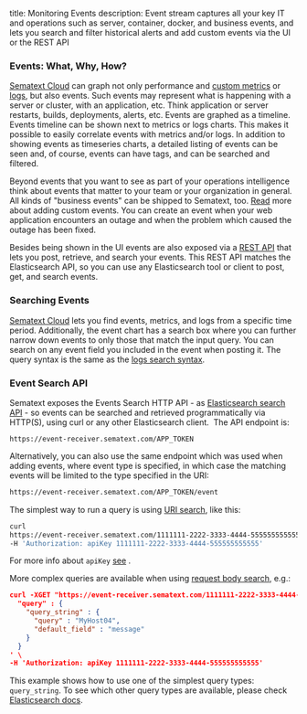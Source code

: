 title: Monitoring Events 
description: Event stream captures all your key IT and operations such as server, container, docker, and business events, and lets you search and filter historical alerts and add custom events via the UI or the REST API

### Events: What, Why, How?

[Sematext Cloud](http://sematext.com/cloud/) can graph not only
performance and [custom metrics](/monitoring/custom-metrics) or
[logs](/logs), but also events. Such events may represent what is
happening with a server or cluster, with an application, etc.  Think
application or server restarts, builds, deployments, alerts, etc.
Events are graphed as a timeline. Events timeline can be shown
next to metrics or logs charts. This makes it possible to easily
correlate events with metrics and/or logs. In addition to showing
events as timeseries charts, a detailed listing of events can be seen
and, of course, events can have tags, and can be searched and
filtered.

Beyond events that you want to see as part of your operations
intelligence think about events that matter to your team or your
organization in general.  All kinds of "business events" can be shipped
to Sematext, too. [Read](/events/adding#adding-events-through-ui) more about
adding custom events. You can create an event when your web application encounters
an outage and when the problem which caused the outage has been fixed.

Besides being shown in the UI events are also exposed via a [REST API](../api)
that lets you post, retrieve, and search your events. This REST API
matches the Elasticsearch API, so you can use any Elasticsearch tool
or client to post, get, and search events.


### Searching Events

[Sematext Cloud](http://sematext.com/cloud/) lets you find events, metrics,
and logs from a specific time period. Additionally, the event chart has
a search box where you can further narrow down events to only those that match
the input query. You can search on any event field you included in the event when posting
it.  The query syntax is the same as the [logs search syntax](/logs/search-syntax/).

### Event Search API

Sematext exposes the Events Search HTTP API - as [Elasticsearch search API](http://www.elasticsearch.org/guide/en/elasticsearch/reference/current/query-dsl.html) - so
events can be searched and retrieved programmatically via
HTTP(S), using curl or any other Elasticsearch client.  The API endpoint
is:

```
https://event-receiver.sematext.com/APP_TOKEN
```

Alternatively, you can also use the same endpoint which was used when
adding events, where event type is specified, in which case the matching
events will be limited to the type specified in the URI:

```bash
https://event-receiver.sematext.com/APP_TOKEN/event
```

The simplest way to run a query is using [URI search](http://www.elasticsearch.org/guide/en/elasticsearch/reference/current/search-uri-request.html),
like this:

```bash
curl
https://event-receiver.sematext.com/1111111-2222-3333-4444-555555555555/_search?q=creator:john \
-H 'Authorization: apiKey 1111111-2222-3333-4444-555555555555'
```

For more info about ```apiKey``` [see](../logs/search-through-the-elasticsearch-api) .

More complex queries are available when using [request body search](http://www.elasticsearch.org/guide/en/elasticsearch/reference/current/search-request-body.html),
e.g.:

```json
curl -XGET "https://event-receiver.sematext.com/1111111-2222-3333-4444-555555555555/_search" -d '
  "query" : {
    "query_string" : {
      "query" : "MyHost04",
      "default_field" : "message"
    }
  } 
' \
-H 'Authorization: apiKey 1111111-2222-3333-4444-555555555555' 
```

This example shows how to use one of the simplest query types: 
```query_string```. To see which other query types are available, please
check [Elasticsearch docs](http://www.elasticsearch.org/guide/en/elasticsearch/reference/current/query-dsl.html).
